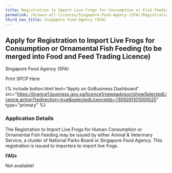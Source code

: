 ```yaml
---
title: Registration to Import Live Frogs for Consumption or Fish Feeding
permalink: /browse-all-licences/Singapore-Food-Agency-(SFA)/Registration-to-Import-Live-Frogs-for-Consumption-or-Fish-Feeding
third_nav_title: Singapore Food Agency (SFA)
---
```


## Apply for Registration to Import Live Frogs for Consumption or Ornamental Fish Feeding (to be merged into Food and Feed Trading Licence)

Singapore Food Agency (SFA)

Print SPCP Here

{% include button.html text="Apply on GoBusiness Dashboard" src="https://licence1.business.gov.sg/licence1/neweadvisor/showSelectedLicence.action?redirection=true&selectedLicenceIds=1309261101000025" type="primary" %}

### Application Details
<p>The Registration to Import Live Frogs for Human Consumption or Ornamental Fish Feeding may be issued by either Animal &amp; Veterinary Service, a cluster of National Parks Board or Singapore Food Agency. This registration is issued to importers to import live frogs.</p>
<p><strong>FAQs</strong></p>
<p>Not available!</p>

